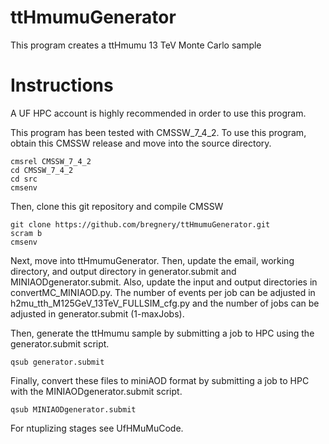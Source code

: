 ttHmumuGenerator
================

This program creates a ttHmumu 13 TeV Monte Carlo sample

Instructions
============

A UF HPC account is highly recommended in order to use this program.

This program has been tested with CMSSW_7_4_2. To use this program, obtain this CMSSW release and move into the source directory.

    cmsrel CMSSW_7_4_2
    cd CMSSW_7_4_2
    cd src
    cmsenv
  
Then, clone this git repository and compile CMSSW

    git clone https://github.com/bregnery/ttHmumuGenerator.git
    scram b
    cmsenv
  
Next, move into ttHmumuGenerator. Then, update the email, working directory, and output directory in generator.submit and MINIAODgenerator.submit. Also, update the input and output directories in convertMC_MINIAOD.py. The number of events per job can be adjusted in h2mu_tth_M125GeV_13TeV_FULLSIM_cfg.py and the number of jobs can be adjusted in generator.submit (1-maxJobs).

Then, generate the ttHmumu sample by submitting a job to HPC using the generator.submit script.

    qsub generator.submit

Finally, convert these files to miniAOD format by submitting a job to HPC with the MINIAODgenerator.submit script.

    qsub MINIAODgenerator.submit    

For ntuplizing stages see UfHMuMuCode.
